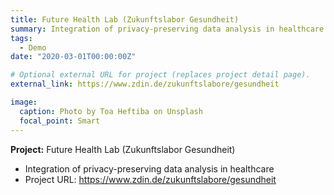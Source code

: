 ```yaml
---
title: Future Health Lab (Zukunftslabor Gesundheit)
summary: Integration of privacy-preserving data analysis in healthcare.
tags:
  - Demo
date: "2020-03-01T00:00:00Z"

# Optional external URL for project (replaces project detail page).
external_link: https://www.zdin.de/zukunftslabore/gesundheit

image:
  caption: Photo by Toa Heftiba on Unsplash
  focal_point: Smart
---
```


**Project:** Future Health Lab (Zukunftslabor Gesundheit)
- Integration of privacy-preserving data analysis in healthcare
- Project URL: https://www.zdin.de/zukunftslabore/gesundheit